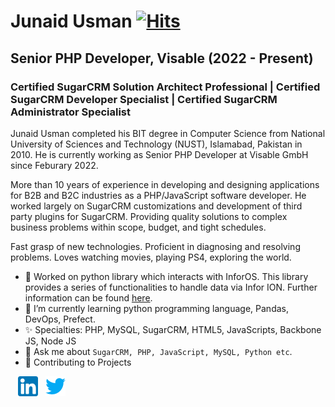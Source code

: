 # Junaid Usman [![Hits](https://hits.seeyoufarm.com/api/count/incr/badge.svg?url=https%3A%2F%2Fgithub.com%2FR3dian%2FR3dian&count_bg=%2379C83D&title_bg=%23555555&icon=tinder.svg&icon_color=%23E7E7E7&title=Hits&edge_flat=false)](https://hits.seeyoufarm.com)
## Senior PHP Developer, Visable (2022 - Present)
### Certified SugarCRM Solution Architect Professional | Certified SugarCRM Developer Specialist | Certified SugarCRM Administrator Specialist

Junaid Usman completed his BIT degree in Computer Science from National University of Sciences and Technology (NUST), Islamabad, Pakistan in 2010. He is currently working as Senior PHP Developer at Visable GmbH since Feburary 2022.

More than 10 years of experience in developing and designing applications for B2B and B2C industries as a PHP/JavaScript software developer. He worked largely on SugarCRM customizations and development of third party plugins for SugarCRM. Providing quality solutions to complex business problems within scope, budget, and tight schedules.

Fast grasp of new technologies. Proficient in diagnosing and resolving problems. Loves watching movies, playing PS4, exploring the world.

- 🔭 Worked on python library which interacts with InforOS. This library provides a series of functionalities to handle data via Infor ION. Further information can be found [here](https://github.com/Fellow-Consulting-AG/inforion).
- 🌱 I’m currently learning python programming language, Pandas, DevOps, Prefect.
- ✨ Specialties: PHP, MySQL, SugarCRM, HTML5, JavaScripts, Backbone JS, Node JS
- 💬 Ask me about `SugarCRM, PHP, JavaScript, MySQL, Python etc`.
- 🤝 Contributing to Projects

&nbsp;&nbsp; [![LinkedIn](https://raw.githubusercontent.com/R3dian/R3dian/master/linkedin-icon.png)](https://www.linkedin.com/in/junaidu/) &nbsp;&nbsp;[![Twitter](https://raw.githubusercontent.com/R3dian/R3dian/master/twitter-icon.png)](https://twitter.com/R3dian)
